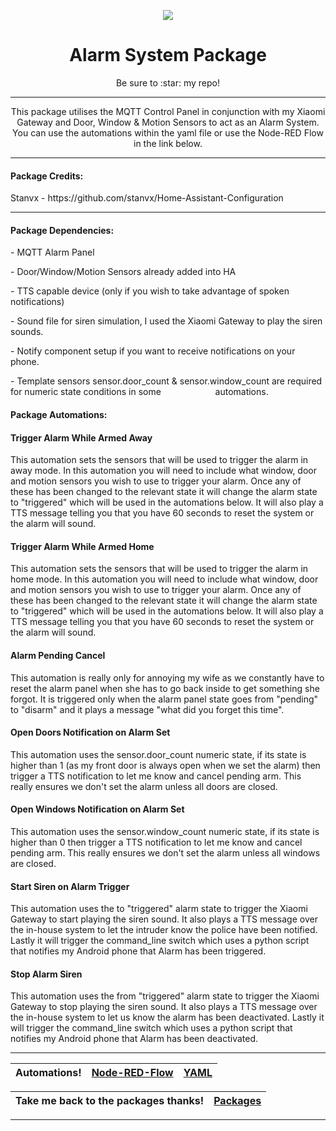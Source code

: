 <p align="center">
  <img src="https://github.com/JamesMcCarthy79/Home-Assistant-Config/blob/master/HA%20Pics/MQTT%20Alarm%20Panel.png"/>
</p>
<h1 align="center">Alarm System Package</h1>
<p align="center">Be sure to :star: my repo!</p>
<hr *** </hr>
<p align="center">This package utilises the MQTT Control Panel in conjunction with my Xiaomi Gateway and Door, Window & Motion Sensors to act as an Alarm System. You can use the automations within the yaml file or use the Node-RED Flow in the link below.</p>
<hr --- </hr> 

<h4 align="left">Package Credits:</h4>
<p align="left">Stanvx - https://github.com/stanvx/Home-Assistant-Configuration</br>

<hr --- </hr>

<h4 align="left">Package Dependencies:</h4>
<p align="left">- MQTT Alarm Panel</br>
<p align="left">- Door/Window/Motion Sensors already added into HA</br>
<p align="left">- TTS capable device (only if you wish to take advantage of spoken notifications)</br>
<p align="left">- Sound file for siren simulation, I used the Xiaomi Gateway to play the siren sounds.</br>
<p align="left">- Notify component setup if you want to receive notifications on your phone.</br>
<p align="left">- Template sensors sensor.door_count & sensor.window_count are required for numeric state conditions in some &nbsp; &nbsp; &nbsp; &nbsp; &nbsp; &nbsp; &nbsp; &nbsp; &nbsp; &nbsp; &nbsp;automations.</br>
<h4 align="left">Package Automations:</h4>
<h4 align="left">Trigger Alarm While Armed Away</h4>
<p align="left">This automation sets the sensors that will be used to trigger the alarm in away mode. In this automation you will need to include what window, door and motion sensors you wish to use to trigger your alarm. Once any of these has been changed to the relevant state it will change the alarm state to "triggered" which will be used in the automations below. It will also play a TTS message telling you that you have 60 seconds to reset the system or the alarm will sound.</p>
<h4 align="left">Trigger Alarm While Armed Home</h4>
<p align="left">This automation sets the sensors that will be used to trigger the alarm in home mode. In this automation you will need to include what window, door and motion sensors you wish to use to trigger your alarm. Once any of these has been changed to the relevant state it will change the alarm state to "triggered" which will be used in the automations below. It will also play a TTS message telling you that you have 60 seconds to reset the system or the alarm will sound.</p>
<h4 align="left">Alarm Pending Cancel</h4>
<p align="left">This automation is really only for annoying my wife as we constantly have to reset the alarm panel when she has to go back inside to get something she forgot. It is triggered only when the alarm panel state goes from "pending" to "disarm" and it plays a message "what did you forget this time".</p>
<h4 align="left">Open Doors Notification on Alarm Set</h4>
<p align="left">This automation uses the sensor.door_count numeric state, if its state is higher than 1 (as my front door is always open when we set the alarm) then trigger a TTS notification to let me know and cancel pending arm. This really ensures we don't set the alarm unless all doors are closed.</p>
<h4 align="left">Open Windows Notification on Alarm Set</h4>
<p align="left">This automation uses the sensor.window_count numeric state, if its state is higher than 0 then trigger a TTS notification to let me know and cancel pending arm. This really ensures we don't set the alarm unless all windows are closed.</p>
<h4 align="left">Start Siren on Alarm Trigger</h4>
<p align="left">This automation uses the to "triggered" alarm state to trigger the Xiaomi Gateway to start playing the siren sound. It also plays a TTS message over the in-house  system to let the intruder know the police have been notified. Lastly it will trigger the command_line switch which uses a python script that notifies my Android phone that Alarm has been triggered.</p>
<h4 align="left">Stop Alarm Siren</h4>
<p align="left">This automation uses the from "triggered" alarm state to trigger the Xiaomi Gateway to stop playing the siren sound. It also plays a TTS message over the in-house system to let us know the alarm has been deactivated. Lastly it will trigger the command_line switch which uses a python script that notifies my Android phone that Alarm has been deactivated.</p>
<hr --- </hr>

| Automations! | [Node-RED-Flow](https://github.com/JamesMcCarthy79/Home-Assistant-Config/blob/master/config/packages/alarm_system/Node-Red-Flow) | [YAML](https://github.com/JamesMcCarthy79/Home-Assistant-Config/blob/master/config/packages/alarm_system/alarm_system.yaml) |
| --- | --- | --- |

| Take me back to the packages thanks!| [Packages](https://github.com/JamesMcCarthy79/Home-Assistant-Config/tree/master/config/packages) | 
| --- | --- |

<hr --- </hr>
